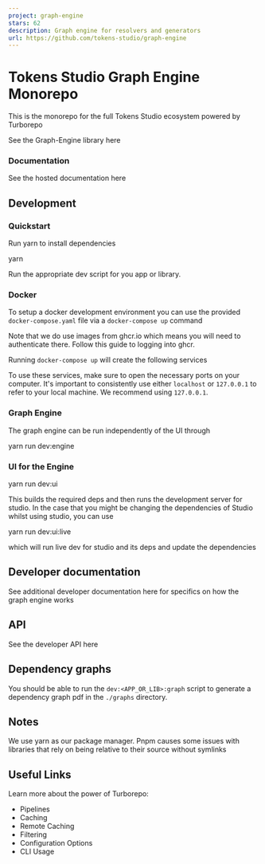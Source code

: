 ```yaml
---
project: graph-engine
stars: 62
description: Graph engine for resolvers and generators
url: https://github.com/tokens-studio/graph-engine
---
```


Tokens Studio Graph Engine Monorepo
===================================

This is the monorepo for the full Tokens Studio ecosystem powered by Turborepo

See the Graph-Engine library here

### Documentation

See the hosted documentation here

Development
-----------

### Quickstart

Run yarn to install dependencies

yarn

Run the appropriate dev script for you app or library.

### Docker

To setup a docker development environment you can use the provided `docker-compose.yaml` file via a `docker-compose up` command

Note that we do use images from ghcr.io which means you will need to authenticate there. Follow this guide to logging into ghcr.

Running `docker-compose up` will create the following services

To use these services, make sure to open the necessary ports on your computer. It's important to consistently use either `localhost` or `127.0.0.1` to refer to your local machine. We recommend using `127.0.0.1`.

### Graph Engine

The graph engine can be run independently of the UI through

yarn run dev:engine

### UI for the Engine

yarn run dev:ui

This builds the required deps and then runs the development server for studio. In the case that you might be changing the dependencies of Studio whilst using studio, you can use

yarn run dev:ui:live

which will run live dev for studio and its deps and update the dependencies

Developer documentation
-----------------------

See additional developer documentation here for specifics on how the graph engine works

API
---

See the developer API here

Dependency graphs
-----------------

You should be able to run the `dev:<APP_OR_LIB>:graph` script to generate a dependency graph pdf in the `./graphs` directory.

Notes
-----

We use yarn as our package manager. Pnpm causes some issues with libraries that rely on being relative to their source without symlinks

Useful Links
------------

Learn more about the power of Turborepo:

-   Pipelines
-   Caching
-   Remote Caching
-   Filtering
-   Configuration Options
-   CLI Usage
